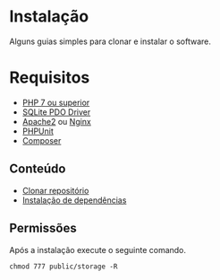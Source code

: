 # Instalação


Alguns guias simples para clonar e instalar o software.

# Requisitos

- [PHP 7 ou superior](https://secure.php.net/downloads.php)
- [SQLite PDO Driver](http://packages.ubuntu.com/search?keywords=php7.0-sqlite)
- [Apache2](https://www.apache.org/dyn/closer.cgi) ou [Nginx](https://www.nginx.com/) 
- [PHPUnit](https://phpunit.de/getting-started.html)
- [Composer](https://getcomposer.org/download/)

## Conteúdo

- [Clonar repositório](clone.md)
- [Instalação de dependências](dependency-install.md)

## Permissões

Após a instalação execute o seguinte comando.

```
chmod 777 public/storage -R
```